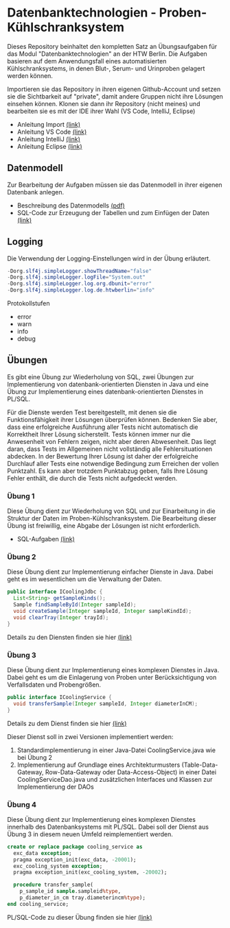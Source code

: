 # Datenbanktechnologien -  Proben-Kühlschranksystem
Dieses Repository beinhaltet den kompletten Satz an Übungsaufgaben für das Modul "Datenbanktechnologien" an der HTW Berlin. Die Aufgaben basieren auf dem Anwendungsfall eines automatisierten  Kühlschranksystems, in denen Blut-, Serum- und Urinproben gelagert werden können.

Importieren sie das Repository in ihren eigenen Github-Account und setzen sie die Sichtbarkeit auf "private", damit andere Gruppen nicht ihre Lösungen einsehen können. Klonen sie dann ihr Repository (nicht meines) und bearbeiten sie es mit der IDE ihrer Wahl (VS Code, IntelliJ, Eclipse)

- Anleitung Import 
[(link)](https://ic-htw.github.io/home/lv/dbtech/p/github-import.html)
- Anleitung VS Code 
[(link)](https://ic-htw.github.io/home/lv/dbtech/p/ide-vscode.html)
- Anleitung IntelliJ 
[(link)](https://ic-htw.github.io/home/lv/dbtech/p/ide-intellij.html)
- Anleitung Eclipse 
[(link)](https://ic-htw.github.io/home/lv/dbtech/p/ide-eclipse.html)

## Datenmodell
Zur Bearbeitung der Aufgaben müssen sie das Datenmodell in ihrer eigenen Datenbank anlegen.
- Beschreibung des Datenmodells 
[(pdf)](https://github.com/ic-htw/dbtech-pks/blob/main/doc/pks-beschreibung.pdf)
- SQL-Code zur Erzeugung der Tabellen und zum Einfügen der Daten
[(link)](https://github.com/ic-htw/dbtech-pks/tree/main/db/proben-kuehlschrank)

## Logging
Die Verwendung der Logging-Einstellungen wird in der Übung erläutert.
```java
-Dorg.slf4j.simpleLogger.showThreadName="false"
-Dorg.slf4j.simpleLogger.logFile="System.out"
-Dorg.slf4j.simpleLogger.log.org.dbunit="error"
-Dorg.slf4j.simpleLogger.log.de.htwberlin="info"
```
Protokollstufen
- error
- warn
- info
- debug


## Übungen
Es gibt eine Übung zur Wiederholung von SQL, zwei Übungen zur Implementierung von datenbank-orientierten Diensten in Java und eine Übung zur Implementierung eines datenbank-orientierten Dienstes in PL/SQL. 

Für die Dienste werden Test bereitgestellt, mit denen sie die Funktionsfähigkeit ihrer Lösungen überprüfen können. Bedenken Sie aber, dass eine erfolgreiche Ausführung aller Tests nicht automatisch die Korrektheit Ihrer Lösung sicherstellt. Tests können immer nur die Anwesenheit von Fehlern zeigen, nicht aber deren Abwesenheit. Das liegt daran, dass Tests im Allgemeinen nicht vollständig alle Fehlersituationen abdecken. In der Bewertung Ihrer Lösung ist daher der erfolgreiche Durchlauf aller Tests eine notwendige Bedingung zum Erreichen der vollen Punktzahl. Es kann aber trotzdem Punktabzug geben, falls Ihre Lösung Fehler enthält, die durch die Tests nicht aufgedeckt werden.

### Übung 1 
Diese Übung dient zur Wiederholung von SQL und zur Einarbeitung in die Struktur der Daten im Proben-Kühlschranksystem. Die Bearbeitung dieser Übung ist freiwillig, eine Abgabe der Lösungen ist nicht erforderlich. 

- SQL-Aufgaben 
[(link)](https://github.com/ic-htw/dbtech-pks/blob/main/db/aufgaben/ue01/pks-sql.pdf)


### Übung 2
Diese Übung dient zur Implementierung einfacher Dienste in Java. Dabei geht es im wesentlichen um die Verwaltung der Daten.
```java
public interface ICoolingJdbc {
  List<String> getSampleKinds();
  Sample findSampleById(Integer sampleId);
  void createSample(Integer sampleId, Integer sampleKindId);
  void clearTray(Integer trayId);
}
```
Details zu den Diensten finden sie hier 
[(link)](https://github.com/ic-htw/dbtech-pks/blob/main/javasrc/de/htwberlin/dbtech/aufgaben/ue02/ICoolingJdbc.java)


### Übung 3
Diese Übung dient zur Implementierung eines komplexen Dienstes in Java. Dabei geht es um die Einlagerung von Proben unter Berücksichtigung von Verfallsdaten und Probengrößen.
```java
public interface ICoolingService {
  void transferSample(Integer sampleId, Integer diameterInCM);
}
```
Details zu dem Dienst finden sie hier 
[(link)](https://github.com/ic-htw/dbtech-pks/blob/main/javasrc/de/htwberlin/dbtech/aufgaben/ue03/ICoolingService.java)

Dieser Dienst soll in zwei Versionen implementiert werden:
1. Standardimplementierung in einer Java-Datei CoolingService.java wie bei Übung 2
1. Implementierung auf Grundlage eines Architekturmusters (Table-Data-Gateway, Row-Data-Gateway oder Data-Access-Object) in einer Datei CoolingServiceDao.java und zusätzlichen Interfaces und Klassen zur Implementierung der DAOs

### Übung 4
Diese Übung dient zur Implementierung eines komplexen Dienstes innerhalb des Datenbanksystems mit PL/SQL. Dabei soll der Dienst aus Übung 3 in diesem neuen Umfeld reimplementiert werden.
```sql
create or replace package cooling_service as
  exc_data exception;
  pragma exception_init(exc_data, -20001);
  exc_cooling_system exception;
  pragma exception_init(exc_cooling_system, -20002);

  procedure transfer_sample(
    p_sample_id sample.sampleid%type, 
    p_diameter_in_cm tray.diameterincm%type);
end cooling_service;
```
PL/SQL-Code zu dieser Übung finden sie hier 
[(link)](https://github.com/ic-htw/dbtech-pks/tree/main/db/aufgaben/ue04)